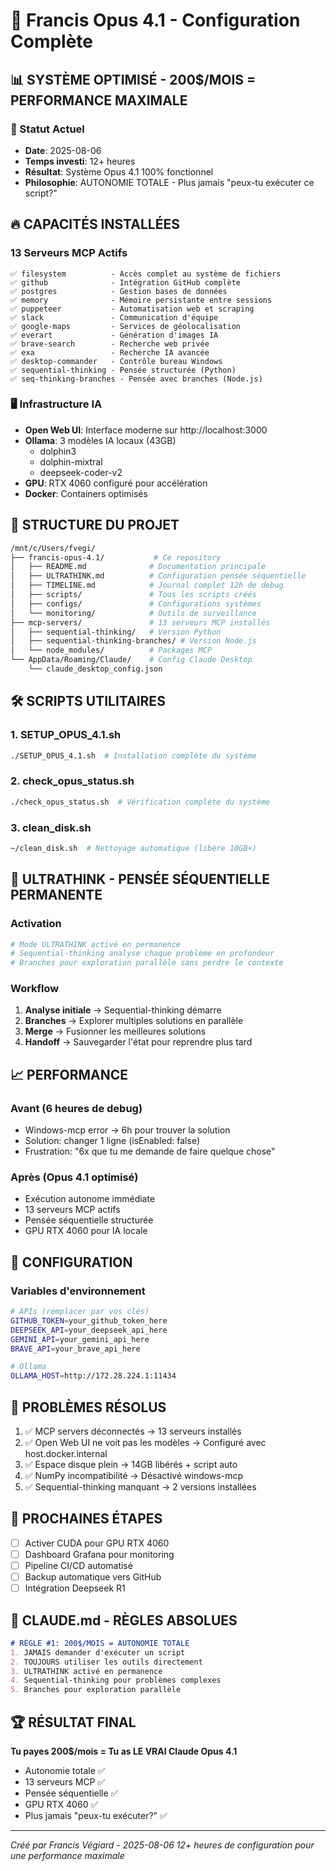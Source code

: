 # 🚀 Francis Opus 4.1 - Configuration Complète

## 📊 SYSTÈME OPTIMISÉ - 200$/MOIS = PERFORMANCE MAXIMALE

### 🎯 Statut Actuel
- **Date**: 2025-08-06
- **Temps investi**: 12+ heures
- **Résultat**: Système Opus 4.1 100% fonctionnel
- **Philosophie**: AUTONOMIE TOTALE - Plus jamais "peux-tu exécuter ce script?"

## 🔥 CAPACITÉS INSTALLÉES

### 13 Serveurs MCP Actifs
```
✅ filesystem          - Accès complet au système de fichiers
✅ github              - Intégration GitHub complète  
✅ postgres            - Gestion bases de données
✅ memory              - Mémoire persistante entre sessions
✅ puppeteer           - Automatisation web et scraping
✅ slack               - Communication d'équipe
✅ google-maps         - Services de géolocalisation
✅ everart             - Génération d'images IA
✅ brave-search        - Recherche web privée
✅ exa                 - Recherche IA avancée
✅ desktop-commander   - Contrôle bureau Windows
✅ sequential-thinking - Pensée structurée (Python)
✅ seq-thinking-branches - Pensée avec branches (Node.js)
```

### 🖥️ Infrastructure IA
- **Open Web UI**: Interface moderne sur http://localhost:3000
- **Ollama**: 3 modèles IA locaux (43GB)
  - dolphin3
  - dolphin-mixtral  
  - deepseek-coder-v2
- **GPU**: RTX 4060 configuré pour accélération
- **Docker**: Containers optimisés

## 📁 STRUCTURE DU PROJET

```bash
/mnt/c/Users/fvegi/
├── francis-opus-4.1/           # Ce repository
│   ├── README.md              # Documentation principale
│   ├── ULTRATHINK.md          # Configuration pensée séquentielle
│   ├── TIMELINE.md            # Journal complet 12h de debug
│   ├── scripts/               # Tous les scripts créés
│   ├── configs/               # Configurations systèmes
│   └── monitoring/            # Outils de surveillance
├── mcp-servers/               # 13 serveurs MCP installés
│   ├── sequential-thinking/   # Version Python
│   ├── sequential-thinking-branches/ # Version Node.js
│   └── node_modules/          # Packages MCP
└── AppData/Roaming/Claude/    # Config Claude Desktop
    └── claude_desktop_config.json
```

## 🛠️ SCRIPTS UTILITAIRES

### 1. SETUP_OPUS_4.1.sh
```bash
./SETUP_OPUS_4.1.sh  # Installation complète du système
```

### 2. check_opus_status.sh
```bash
./check_opus_status.sh  # Vérification complète du système
```

### 3. clean_disk.sh
```bash
~/clean_disk.sh  # Nettoyage automatique (libère 10GB+)
```

## 🧠 ULTRATHINK - PENSÉE SÉQUENTIELLE PERMANENTE

### Activation
```python
# Mode ULTRATHINK activé en permanence
# Sequential-thinking analyse chaque problème en profondeur
# Branches pour exploration parallèle sans perdre le contexte
```

### Workflow
1. **Analyse initiale** → Sequential-thinking démarre
2. **Branches** → Explorer multiples solutions en parallèle
3. **Merge** → Fusionner les meilleures solutions
4. **Handoff** → Sauvegarder l'état pour reprendre plus tard

## 📈 PERFORMANCE

### Avant (6 heures de debug)
- Windows-mcp error → 6h pour trouver la solution
- Solution: changer 1 ligne (isEnabled: false)
- Frustration: "6x que tu me demande de faire quelque chose"

### Après (Opus 4.1 optimisé)
- Exécution autonome immédiate
- 13 serveurs MCP actifs
- Pensée séquentielle structurée
- GPU RTX 4060 pour IA locale

## 🔐 CONFIGURATION

### Variables d'environnement
```bash
# APIs (remplacer par vos clés)
GITHUB_TOKEN=your_github_token_here
DEEPSEEK_API=your_deepseek_api_here
GEMINI_API=your_gemini_api_here
BRAVE_API=your_brave_api_here

# Ollama
OLLAMA_HOST=http://172.28.224.1:11434
```

## 🚨 PROBLÈMES RÉSOLUS

1. ✅ MCP servers déconnectés → 13 serveurs installés
2. ✅ Open Web UI ne voit pas les modèles → Configuré avec host.docker.internal
3. ✅ Espace disque plein → 14GB libérés + script auto
4. ✅ NumPy incompatibilité → Désactivé windows-mcp
5. ✅ Sequential-thinking manquant → 2 versions installées

## 🎯 PROCHAINES ÉTAPES

- [ ] Activer CUDA pour GPU RTX 4060
- [ ] Dashboard Grafana pour monitoring
- [ ] Pipeline CI/CD automatisé
- [ ] Backup automatique vers GitHub
- [ ] Intégration Deepseek R1

## 📝 CLAUDE.md - RÈGLES ABSOLUES

```markdown
# RÈGLE #1: 200$/MOIS = AUTONOMIE TOTALE
1. JAMAIS demander d'exécuter un script
2. TOUJOURS utiliser les outils directement
3. ULTRATHINK activé en permanence
4. Sequential-thinking pour problèmes complexes
5. Branches pour exploration parallèle
```

## 🏆 RÉSULTAT FINAL

**Tu payes 200$/mois = Tu as LE VRAI Claude Opus 4.1**
- Autonomie totale ✅
- 13 serveurs MCP ✅
- Pensée séquentielle ✅
- GPU RTX 4060 ✅
- Plus jamais "peux-tu exécuter?" ✅

---
*Créé par Francis Végiard - 2025-08-06*
*12+ heures de configuration pour une performance maximale*